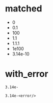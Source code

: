 # matched

* 0
* 0.1
* 100
* 1.1
* 1.1.1
* 1e100
* 3.14e-10

# with_error

```dexscript
3.14e-
```

```dexscript
3.14e-<error/>
```

